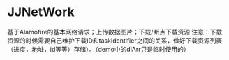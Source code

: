 # JJNetWork
基于Alamofire的基本网络请求；上传数据图片；下载/断点下载资源
注意：下载资源的时候需要自己维护下载ID和taskIdentifier之间的关系，做好下载资源列表（进度，地址，id等等）存储）。（demo中的dlArr只是临时使用的）
